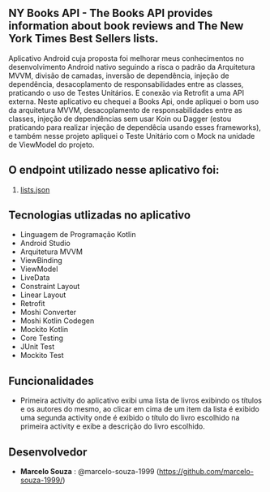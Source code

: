 ## NY Books API - The Books API provides information about book reviews and The New York Times Best Sellers lists.

Aplicativo Android cuja proposta foi melhorar meus conhecimentos no desenvolvimento Android nativo seguindo a risca o padrão da Arquitetura MVVM, divisão de camadas, inversão de dependência, injeção de dependência, desacoplamento de responsabilidades entre as classes, praticando o uso de Testes Unitários. E conexão via Retrofit a uma API externa. 
Neste aplicativo eu chequei a Books Api, onde apliquei o bom uso da arquitetura MVVM, desacoplamento de responsabilidades entre as classes, injeção de dependências sem usar Koin ou Dagger (estou praticando para realizar injeção de dependêcia usando esses frameworks), e também nesse projeto apliquei o Teste Unitário com o Mock na unidade de ViewModel do projeto.

## O endpoint utilizado nesse aplicativo foi:

1. [lists.json](https://developer.nytimes.com/docs/books-product/1/overview)

## Tecnologias utlizadas no aplicativo

* Linguagem de Programação Kotlin
* Android Studio
* Arquitetura MVVM
* ViewBinding
* ViewModel
* LiveData
* Constraint Layout
* Linear Layout
* Retrofit
* Moshi Converter
* Moshi Kotlin Codegen
* Mockito Kotlin
* Core Testing
* JUnit Test
* Mockito Test

## Funcionalidades

- Primeira activity do aplicativo exibi uma lista de livros exibindo os títulos e os autores do mesmo, ao clicar em cima de um item da lista é exibido uma segunda
activity onde é exibido o título do livro escolhido na primeira activity e exibe a descrição do livro escolhido.

## Desenvolvedor

* **Marcelo Souza** : @marcelo-souza-1999 (https://github.com/marcelo-souza-1999/)
